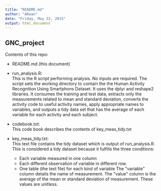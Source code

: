 ```yaml
---
title: "README.md"
author: "AKwan"
date: "Friday, May 22, 2015"
output: html_document
---
```


## GNC_project


Contents of this repo:

- README.md (this document)

- run_analysis.R:   
  This is the R script performing analysis.  No inputs are required.
  The script sets the working directory to contain the the Human
  Activity Recognition Using Smartphons Dataset.  It uses the dplyr
  and reshape2 libraries.  It consumes the
  training and test data, extracts only the measurements related to mean
  and standard deviation, converts the activity code to useful activity names,
  apply appropriate names to variables, and outputs a tidy data set that 
  has the average of each variable for each activity and each subject.  

- codebook.txt:  
  This code book describes the contents of key_meas_tidy.txt

- key_meas_tidy.txt:  
  This text file contains the tidy dataset which is output of run_analysis.R.
  This is considered a tidy dataset because it fulfills the three conditions:
  - Each variable measured in one column
  - Each different observation of variable in different row.
  - One table (the text file) for each kind of variable
  The "variable" column details the name of measurement.
  The "value" column is the average of the mean or standard deviation
  of measurement.  These values are unitless.  


 



